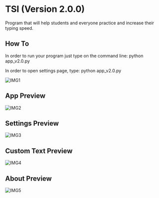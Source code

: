 # TSI (Version 2.0.0)
Program that will help students and everyone practice and increase their typing speed.

## How To

In order to run your program just type on the command line: 
python app_v2.0.py

In order to open settings page, type:
python app_v2.0.py

![IMG1](https://z-p3-scontent.ftun6-1.fna.fbcdn.net/v/t1.15752-9/118580571_1493939067660439_6125013222842830874_n.png?_nc_cat=105&_nc_sid=b96e70&_nc_ohc=Uzk2_TK1KK0AX-W5Amc&_nc_ht=z-p3-scontent.ftun6-1.fna&oh=5e48150093c7a77bdb806fea085a89d8&oe=5F70EB8B)

## App Preview

![IMG2](https://z-p3-scontent.ftun6-1.fna.fbcdn.net/v/t1.15752-9/118566505_2623489101315184_14490849271380032_n.png?_nc_cat=110&_nc_sid=b96e70&_nc_ohc=cToSkDyhM_UAX84u56J&_nc_ht=z-p3-scontent.ftun6-1.fna&oh=ab941a261abef17c5b67d36515d3dd18&oe=5F700EB3)

## Settings Preview

![IMG3](https://z-p3-scontent.ftun6-1.fna.fbcdn.net/v/t1.15752-9/118588451_1652264971596783_7977992025263211814_n.png?_nc_cat=110&_nc_sid=b96e70&_nc_ohc=nNdyL6XuT44AX-MHTTW&_nc_ht=z-p3-scontent.ftun6-1.fna&oh=472b7299bd46029429a6d24a82615a2b&oe=5F70F1F4)

## Custom Text Preview

![IMG4](https://z-p3-scontent.ftun6-1.fna.fbcdn.net/v/t1.15752-9/118560931_320086209048517_7496966804044548463_n.png?_nc_cat=107&_nc_sid=b96e70&_nc_ohc=yvlYbxq48oYAX-YBVFM&_nc_ht=z-p3-scontent.ftun6-1.fna&oh=9e6bdf66cc4727bc94b6ebecc8498096&oe=5F6FC6CA)

## About Preview

![IMG5](https://z-p3-scontent.ftun6-1.fna.fbcdn.net/v/t1.15752-9/118622136_362391851585763_4399887185773225588_n.png?_nc_cat=110&_nc_sid=b96e70&_nc_ohc=3JD-7JQf6y8AX-yTo-V&_nc_ht=z-p3-scontent.ftun6-1.fna&oh=58aa63867d29d23e818e58021f1da4b5&oe=5F71FED5)
